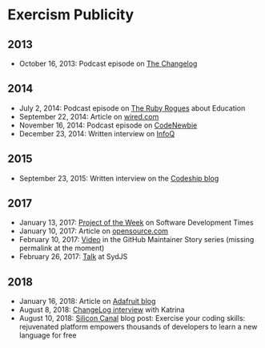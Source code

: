 # Exercism Publicity

## 2013

- October 16, 2013: Podcast episode on [The Changelog](https://changelog.com/108/)

## 2014

- July 2, 2014: Podcast episode on [The Ruby Rogues](https://devchat.tv/ruby-rogues/163-rr-education-with-coraline-ada-ehmke-and-katrina-owen) about Education
- September 22, 2014: Article on [wired.com](http://www.wired.com/2014/09/exercism/)
- November 16, 2014: Podcast episode on [CodeNewbie](http://www.codenewbie.org/podcast/nitpicks-and-devils)
- December 23, 2014: Written interview on [InfoQ](https://www.infoq.com/news/2014/12/programming-skills-exercism)

## 2015

- September 23, 2015: Written interview on the [Codeship blog](http://blog.codeship.com/an-inside-look-with-codeship-katrina-owen-of-exercism-io)

## 2017

- January 13, 2017: [Project of the Week](http://sdtimes.com/sd-times-github-project-week-exercism/) on Software Development Times
- January 10, 2017: Article on [opensource.com](https://opensource.com/article/17/1/exercism-learning-programming)
- February 10, 2017: [Video](https://github.com/open-source/stories) in the GitHub Maintainer Story series (missing permalink at the moment)
- February 26, 2017: [Talk](https://www.youtube.com/watch?v=f6xc3QoiC3A) at SydJS

## 2018

- January 16, 2018: Article on [Adafruit blog](https://blog.adafruit.com/2018/01/16/level-up-your-programming-skills-learn-multiple-coding-languages-with-exercism-exercism_io/)
- August 8, 2018: [ChangeLog interview](https://changelog.com/podcast/309?utm_medium=email&utm_campaign=Guest%20Thanks&utm_content=Guest%20Thanks+ID_61acaec1-0b77-4703-a5e6-22794c4e9e53&utm_source=changelog%20email&utm_term=httpschangelogcompodcast309) with Katrina 
- August 10, 2018: [Silicon Canal](https://siliconcanal.co.uk/exercise-your-coding-skills/) blog post: Exercise your coding skills: rejuvenated platform empowers thousands of developers to learn a new language for free
